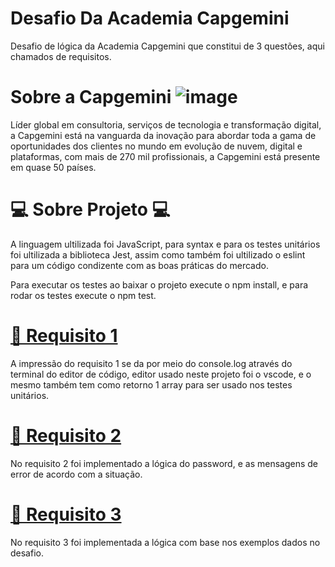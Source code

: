 # Desafio Da Academia Capgemini

Desafio de lógica da Academia Capgemini que constitui de 3 questões, aqui chamados de requisitos.

# Sobre a Capgemini ![image](https://user-images.githubusercontent.com/19829761/154183910-22d7d65f-6b21-41c8-af9e-66e09194b825.png)

Líder global em consultoria, serviços de tecnologia e transformação digital, a Capgemini está na vanguarda da inovação para abordar toda a gama de oportunidades dos clientes no mundo em evolução de nuvem, digital e plataformas, com mais de 270 mil profissionais, a Capgemini está presente em quase 50 países.

# 💻 Sobre Projeto 💻

A linguagem ultilizada foi JavaScript, para syntax e para os testes unitários foi ultilizada a biblioteca Jest, assim como também foi ultilizado o eslint para um código condizente com as boas práticas do mercado.

Para executar os testes ao baixar o projeto execute o npm install, e para rodar os testes execute o npm test.

# [📝 Requisito 1](https://github.com/lelec0/Desafio/blob/6f2f9bfe0aaf6aa88a3cbd536d861887763b3291/src/starLadder.js)

A impressão do requisito 1 se da por meio do console.log através do terminal do editor de código, editor usado neste projeto foi o vscode, e o mesmo também tem como retorno 1 array para ser usado nos testes unitários. 

# [📝 Requisito 2](https://github.com/lelec0/Desafio/blob/6f2f9bfe0aaf6aa88a3cbd536d861887763b3291/src/passwordValidation.js)

No requisito 2 foi implementado a lógica do password, e as mensagens de error de acordo com a situação.
  
# [📝 Requisito 3](https://github.com/lelec0/Desafio/blob/3f7b7c5de895a6a1538a104552de3cee688d591a/src/anagramsChallenger.js)

No requisito 3 foi implementada a lógica com base nos exemplos dados no desafio.
